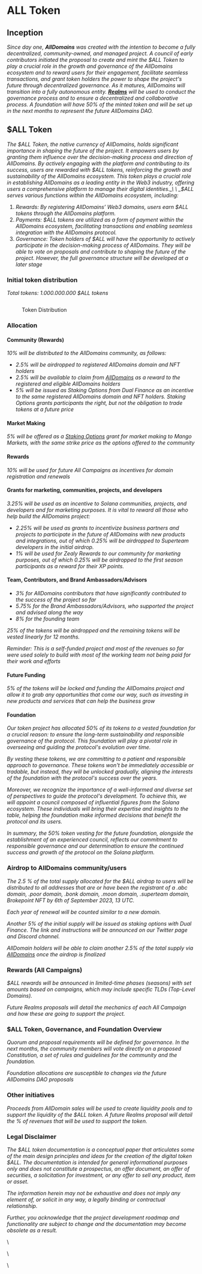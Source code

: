 # ALL Token

## Inception

_Since day one, **AllDomains** was created with the intention to become a fully decentralized, community-owned, and managed project. A council of early contributors initiated the proposal to create and mint the $ALL Token to play a crucial role in the growth and governance of the AllDomains ecosystem and to reward users for their engagement, facilitate seamless transactions, and grant token holders the power to shape the project's future through decentralized governance. As it matures, AllDomains will transition into a fully autonomous entity._ [_**Realms**_](https://app.realms.today/dao/ELEXG9cTEJ2pgxFbEVAwushyoPvE7rrEHBgNKfv8uxzi) _will be used to conduct the governance process and to ensure a decentralized and collaborative process. A foundation will have 50% of the minted token and will be set up in the next months to represent the future AllDomains DAO._



## $ALL Token

_The $ALL Token, the native currency of AllDomains, holds significant importance in shaping the future of the project. It empowers users by granting them influence over the decision-making process and direction of AllDomains. By actively engaging with the platform and contributing to its success, users are rewarded with $ALL tokens, reinforcing the growth and sustainability of the AllDomains ecosystem. This token plays a crucial role in establishing AllDomains as a leading entity in the Web3 industry, offering users a comprehensive platform to manage their digital identities._\
\
_$ALL serves various functions within the AllDomains ecosystem, including:_

1. _Rewards: By registering AllDomains’ Web3 domains, users earn $ALL tokens through the AllDomains platform._
2. _Payments: $ALL tokens are utilized as a form of payment within the AllDomains ecosystem, facilitating transactions and enabling seamless integration with the AllDomains protocol._
3. _Governance: Token holders of $ALL will have the opportunity to actively participate in the decision-making process of AllDomains. They will be able to vote on proposals and contribute to shaping the future of the project. However, the full governance structure will be developed at a later stage_

### Initial token distribution

_Total tokens: 1.000.000.000 $ALL tokens_

<figure><img src="https://lh5.googleusercontent.com/3eAyqwU28odWFM4nnepM3d7mSPZRpqIngaOuQe89fuGWcrN5BwxsCRC-kWtCmCgvP9pyWY1nDpRvXI_d-km389DZOz5SpYWZEdDCbr5DD5e7-NfHNdCgBi9R2oZ9lEDWXgqvFWOVsMqpYpm9sXIh0DM" alt=""><figcaption><p>Token Distribution</p></figcaption></figure>

### Allocation

#### Community (Rewards)

_10% will be distributed to the AllDomains community, as follows:_&#x20;

* _2.5% will be airdropped to registered AllDomains domain and NFT holders_&#x20;
* _2.5% will be available to claim from_ [_AllDomains_](https://alldomains.id/) _as a reward to the registered and eligible AllDomains holders_
* _5% will be issued as Staking Options from Dual Finance as an incentive to the same registered AllDomains domain and NFT holders. Staking Options grants participants the right, but not the obligation to trade tokens at a future price_

#### Market Making

_5% will be offered as a_ [_Staking Options_](staking-options.md) _grant for market making to Mango Markets, with the same strike price as the options offered to the community_

#### Rewards

_10% will be used for future All Campaigns as incentives for domain registration and renewals_

#### Grants for marketing, communities, projects, and developers

_3.25% will be used as an incentive to Solana communities, projects, and developers and for marketing purposes. It is vital to reward all those who help build the AllDomains project:_&#x20;

* _2.25% will be used as grants to incentivize business partners and projects to participate in the future of AllDomains with new products and integrations, out of which 0.25% will be airdropped to Superteam developers in the initial airdrop._ &#x20;
* _1% will be used for Zealy Rewards to our community for marketing purposes, out of which 0.25% will be airdropped to the first season participants as a reward for their XP points._

#### Team, Contributors, and Brand Ambassadors/Advisors

* _3% for AllDomains contributors that have significantly contributed to the success of the project so far_
* _5.75% for the Brand Ambassadors/Advisors, who supported the project and advised along the way_
* _8% for the founding team_

_25% of the tokens will be airdropped and the remaining tokens will be vested linearly for 12 months._&#x20;

_Reminder: This is a self-funded project and most of the revenues so far were used solely to build with most of the working team not being paid for their work and efforts_

#### Future Funding

_5% of the tokens will be locked and funding the AllDomains project and allow it to grab any opportunities that come our way, such as investing in new products and services that can help the business grow_

#### Foundation

_Our token project has allocated 50% of its tokens to a vested foundation for a crucial reason: to ensure the long-term sustainability and responsible governance of the protocol. This foundation will play a pivotal role in overseeing and guiding the protocol's evolution over time._

_By vesting these tokens, we are committing to a patient and responsible approach to governance. These tokens won't be immediately accessible or tradable, but instead, they will be unlocked gradually, aligning the interests of the foundation with the protocol's success over the years._

_Moreover, we recognize the importance of a well-informed and diverse set of perspectives to guide the protocol's development. To achieve this, we will appoint a council composed of influential figures from the Solana ecosystem. These individuals will bring their expertise and insights to the table, helping the foundation make informed decisions that benefit the protocol and its users._

_In summary, the 50% token vesting for the future foundation, alongside the establishment of an experienced council, reflects our commitment to responsible governance and our determination to ensure the continued success and growth of the protocol on the Solana platform._

### Airdrop to AllDomains community/users

_The 2.5 % of the total supply allocated for the $ALL airdrop to users will be distributed to all addresses that are or have been the registrant of a .abc domain, .poor domain, .bonk domain, .moon domain, .superteam domain, Brokepoint NFT by 6th of September 2023, 13 UTC._

_Each year of renewal will be counted similar to a new domain._&#x20;

_Another 5% of the initial supply will be issued as staking options with Dual Finance. The link and instructions will be announced on our Twitter page and Discord channel._

_AllDomain holders will be able to claim another 2.5% of the total supply via_ [_AllDomains_](https://alldomains.id/) _once the airdrop is finalized_

### Rewards (All Campaigns)

_$ALL rewards will be announced in limited-time phases (seasons) with set amounts based on campaigns, which may include specific TLDs (Top-Level Domains)._&#x20;

_Future Realms proposals will detail the mechanics of each All Campaign and how these are going to support the project._

### $ALL Token, Governance, and Foundation Overview

_Quorum and proposal requirements will be defined for governance. In the next months, the community members will vote directly on a proposed Constitution, a set of rules and guidelines for the community and the foundation._&#x20;

_Foundation allocations are susceptible to changes via the future AllDomains DAO proposals_

### Other initiatives

_Proceeds from AllDomain sales will be used to create liquidity pools and to support the liquidity of the $ALL token. A future Realms proposal will detail the % of revenues that will be used to support the token._

### Legal Disclaimer

_The $ALL token documentation is a conceptual paper that articulates some of the main design principles and ideas for the creation of the digital token $ALL. The documentation is intended for general informational purposes only and does not constitute a prospectus, an offer document, an offer of securities, a solicitation for investment, or any offer to sell any product, item or asset._

_The information herein may not be exhaustive and does not imply any element of, or solicit in any way, a legally binding or contractual relationship._

_Further, you acknowledge that the project development roadmap and functionality are subject to change and the documentation may become obsolete as a result._

\


\


\
